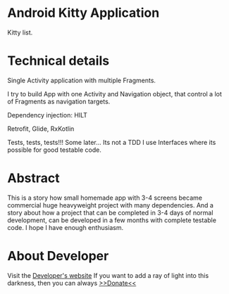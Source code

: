 # Android Kitty Application
Kitty list. 

# Technical details
Single Activity application with multiple Fragments. 

I try to build App with one Activity and Navigation object, that control a lot of Fragments as navigation targets.

Dependency injection: HILT

Retrofit, Glide, RxKotlin

Tests, tests, tests!!! Some later... Its not a TDD
I use Interfaces where its possible for good testable code. 

# Abstract
This is a story how small homemade app with 3-4 screens became commercial huge heavyweight project with many dependencies. And a story about how a project that can be completed in 3-4 days of normal development, can be developed in a few months with complete testable code.
I hope I have enough enthusiasm.


# About Developer
Visit the [Developer's website](https://wtf-dev.ru/)
If you want to add a ray of light into this darkness, then you can always [>>Donate<<](https://paypal.me/LeonidDonate)

